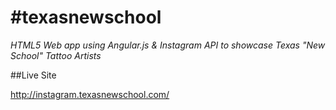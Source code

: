 # #texasnewschool
*HTML5 Web app using Angular.js & Instagram API to showcase Texas "New School" Tattoo Artists*

##Live Site

http://instagram.texasnewschool.com/
